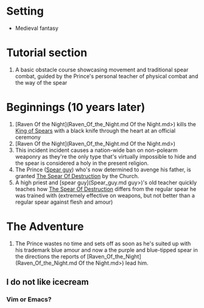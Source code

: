 
# Setting
- Medieval fantasy 

# Tutorial section 

1. A basic obstacle course showcasing movement and traditional spear combat, guided by the Prince's personal teacher of physical combat and the way of the spear

# Beginnings (10 years later)

1. [Raven Of the Night](Raven_Of_the_Night.md Of the Night.md>) kills the [King of Spears](<King of Spears>) with a black knife through the heart at an official ceremony
2. [Raven Of the Night](Raven_Of_the_Night.md Of the Night.md>) 
3. This incident incident causes a nation-wide ban on non-polearm weaponry as they're the only type that's virtually impossible to hide and the spear is considered a holy in the present religion.
4. The Prince ([Spear guy](<chars/Spear guy.  md>)) who's now determined to avenge his father, is granted [The Spear Of Destruction](<items/The Spear Of Destruction.   md>) by the Church.
5. A high priest and [spear guy](Spear_guy.md guy>)'s old teacher quickly teaches how [The Spear Of Destruction](<items/The Spear Of Destruction.   md>) differs from the regular spear he was trained with (extremely effective on weapons, but not better than a regular spear against flesh and amour) 

# The Adventure

1. The Prince wastes no time and sets off as soon as he's suited up with his trademark blue amour and now a the purple and blue-tipped spear in the directions the reports of [Raven_Of_the_Night](Raven_Of_the_Night.md Of the Night.md>) lead him.


## I do not like icecream


### Vim or Emacs?

